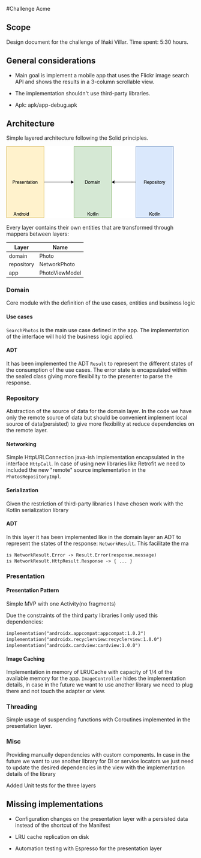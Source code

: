#Challenge Acme

## Scope
Design document for the challenge of Iñaki Villar.
Time spent: 5:30 hours.


## General considerations
* Main goal is implement a mobile app that uses the Flickr image search API and shows the results in a 3-column scrollable view.

* The implementation shouldn't use third-party libraries.

* Apk: apk/app-debug.apk

## Architecture
Simple layered architecture following the Solid principles.

![](resources/general.png)

Every layer contains their own entities that are transformed through mappers between layers:

| Layer      | Name           |
|------------|----------------|
| domain     | Photo          |
| repository | NetworkPhoto   |
| app        | PhotoViewModel |



### Domain
Core module with the definition of the use cases, entities and business logic

#### Use cases
`SearchPhotos` is the main use case defined in the app. The implementation of the interface will hold the business logic applied.

#### ADT
It has been implemented the ADT `Result` to represent the different states of the consumption of the use cases.
The error state is encapsulated within the sealed class giving more flexibility to the presenter to parse the response.

### Repository
Abstraction of the source of data for the domain layer. In the code we have only the remote source of data but should be convenient
implement local source of data(persisted) to give more flexibility at reduce dependencies on the remote layer.

#### Networking
Simple HttpURLConnection java-ish implementation encapsulated in the interface `HttpCall`. In case of using new libraries like Retrofit we need to included the new "remote" source implementation in the `PhotosRepositoryImpl`.

#### Serialization
Given the restriction of third-party libraries I have chosen work with the Kotlin serialization library

#### ADT
In this layer it has been implemented like in the domain layer an ADT to represent the states of the response: `NetworkResult`. This facilitate the ma
```
is NetworkResult.Error -> Result.Error(response.message)
is NetworkResult.HttpResult.Response -> { ... }
```


### Presentation

#### Presentation Pattern
Simple MVP with one Activity(no fragments)

Due the constraints of the third party libraries I only used this dependencies:
```
implementation("androidx.appcompat:appcompat:1.0.2")
implementation("androidx.recyclerview:recyclerview:1.0.0")
implementation("androidx.cardview:cardview:1.0.0")
```    

#### Image Caching
Implementation in memory of LRUCache with capacity of 1/4 of the available memory for the app.
`ImageController` hides the implementation details, in case in the future we want to use another library we need to plug there and not touch the adapter or view.


### Threading
Simple usage of suspending functions with Coroutines implemented in the presentation layer.

### Misc
 Providing manually  dependencies with custom components. In case in the future we want to use another library for DI or service locators we just need to update the desired dependencies in the view with the implementation details of the library

Added Unit tests for the three layers

## Missing implementations

* Configuration changes on the presentation layer with a persisted data instead of the shortcut of the Manifest

* LRU cache replication on disk

* Automation testing with Espresso for the presentation layer
